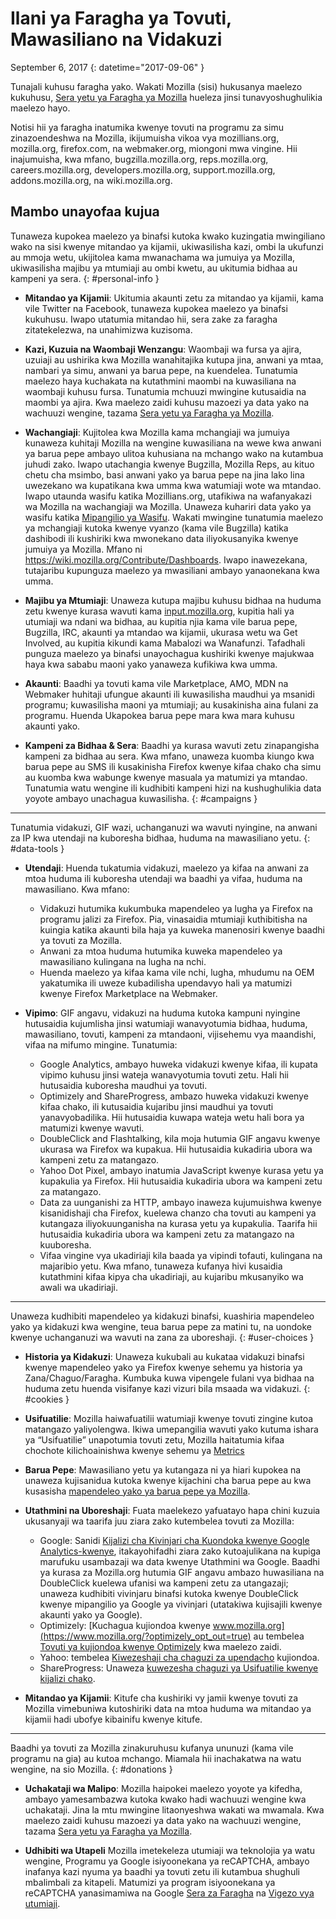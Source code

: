 # Ilani ya Faragha ya Tovuti, Mawasiliano na Vidakuzi

September 6, 2017
{: datetime="2017-09-06" }

Tunajali kuhusu faragha yako. Wakati Mozilla (sisi) hukusanya maelezo kukuhusu, [Sera yetu ya Faragha ya Mozilla](https://www.mozilla.org/privacy/) hueleza jinsi tunavyoshughulikia maelezo hayo.

Notisi hii ya faragha inatumika kwenye tovuti na programu za simu zinazoendeshwa na Mozilla, ikijumuisha vikoa vya mozillians.org, mozilla.org, firefox.com, na webmaker.org, miongoni mwa vingine. Hii inajumuisha, kwa mfano, bugzilla.mozilla.org, reps.mozilla.org, careers.mozilla.org, developers.mozilla.org, support.mozilla.org, addons.mozilla.org, na wiki.mozilla.org.

## Mambo unayofaa kujua

Tunaweza kupokea maelezo ya binafsi kutoka kwako kuzingatia mwingiliano wako na sisi kwenye mitandao ya kijamii, ukiwasilisha kazi, ombi la ukufunzi au mmoja wetu, ukijitolea kama mwanachama wa jumuiya ya Mozilla, ukiwasilisha majibu ya mtumiaji au ombi kwetu, au ukitumia bidhaa au kampeni ya sera. 
{: #personal-info }

* **Mitandao ya Kijamii**: Ukitumia akaunti zetu za mitandao ya kijamii, kama vile Twitter na Facebook, tunaweza kupokea maelezo ya binafsi kukuhusu. Iwapo utatumia mitandao hii, sera zake za faragha zitatekelezwa, na unahimizwa kuzisoma.

* **Kazi, Kuzuia na Waombaji Wenzangu**: Waombaji wa fursa ya ajira, uzuiaji au ushirika kwa Mozilla wanahitajika kutupa jina, anwani ya mtaa, nambari ya simu, anwani ya barua pepe, na kuendelea. Tunatumia maelezo haya kuchakata na kutathmini maombi na kuwasiliana na waombaji kuhusu fursa. Tunatumia mchuuzi mwingine kutusaidia na maombi ya ajira. Kwa maelezo zaidi kuhusu mazoezi ya data yako na wachuuzi wengine, tazama [Sera yetu ya Faragha ya Mozilla](https://www.mozilla.org/privacy/).

* **Wachangiaji**: Kujitolea kwa Mozilla kama mchangiaji wa jumuiya kunaweza kuhitaji Mozilla na wengine kuwasiliana na wewe kwa anwani ya barua pepe ambayo ulitoa kuhusiana na mchango wako na kutambua juhudi zako. Iwapo utachangia kwenye Bugzilla, Mozilla Reps, au kituo chetu cha msimbo, basi anwani yako ya barua pepe na jina lako lina uwezekano wa kupatikana kwa umma kwa watumiaji wote wa mtandao. Iwapo utaunda wasifu katika Mozillians.org, utafikiwa na wafanyakazi wa Mozilla na wachangiaji wa Mozilla. Unaweza kuhariri data yako ya wasifu katika [Mipangilio ya Wasifu](https://mozillians.org/user/edit). Wakati mwingine tunatumia maelezo ya mchangiaji kutoka kwenye vyanzo (kama vile Bugzilla) katika dashibodi ili kushiriki kwa mwonekano data iliyokusanyika kwenye jumuiya ya Mozilla. Mfano ni <https://wiki.mozilla.org/Contribute/Dashboards>. Iwapo inawezekana, tutajaribu kupunguza maelezo ya mwasiliani ambayo yanaonekana kwa umma.

* **Majibu ya Mtumiaji**:  Unaweza kutupa majibu kuhusu bidhaa na huduma zetu kwenye kurasa wavuti kama [input.mozilla.org](https://input.mozilla.org/), kupitia hali ya utumiaji wa ndani wa bidhaa, au kupitia njia kama vile barua pepe, Bugzilla, IRC, akaunti ya mtandao wa kijamii, ukurasa wetu wa Get Involved, au kupitia kikundi kama Mabalozi wa Wanafunzi. Tafadhali punguza maelezo ya binafsi unayochagua kushiriki kwenye majukwaa haya kwa sababu maoni yako yanaweza kufikiwa kwa umma.

* **Akaunti**: Baadhi ya tovuti kama vile Marketplace, AMO, MDN na Webmaker huhitaji ufungue akaunti ili kuwasilisha maudhui ya msanidi programu; kuwasilisha maoni ya mtumiaji; au kusakinisha aina fulani za programu.  Huenda Ukapokea barua pepe mara kwa mara kuhusu akaunti yako.

* **Kampeni za Bidhaa & Sera**: Baadhi ya kurasa wavuti zetu zinapangisha kampeni za bidhaa au sera. Kwa mfano, unaweza kuomba kiungo kwa barua pepe au SMS ili kusakinisha Firefox kwenye kifaa chako cha simu au kuomba kwa wabunge kwenye masuala ya matumizi ya mtandao. Tunatumia watu wengine ili kudhibiti kampeni hizi na kushughulikia data yoyote ambayo unachagua kuwasilisha. 
{: #campaigns }

---------------------------------------

Tunatumia vidakuzi, GIF wazi, uchanganuzi wa wavuti nyingine, na anwani za IP kwa utendaji na kuboresha bidhaa, huduma na mawasiliano yetu. 
{: #data-tools }

* **Utendaji**: Huenda tukatumia vidakuzi, maelezo ya kifaa na anwani za mtoa huduma ili kuboresha utendaji wa baadhi ya vifaa, huduma na mawasiliano. Kwa mfano:
    * Vidakuzi hutumika kukumbuka mapendeleo ya lugha ya Firefox na programu jalizi za Firefox. Pia, vinasaidia mtumiaji kuthibitisha na kuingia katika akaunti bila haja ya kuweka manenosiri kwenye baadhi ya tovuti za Mozilla.  
    * Anwani za mtoa huduma hutumika kuweka mapendeleo ya mawasiliano kulingana na lugha na nchi.  
    * Huenda maelezo ya kifaa kama vile nchi, lugha, mhudumu na OEM yakatumika ili uweze kubadilisha upendavyo hali ya matumizi kwenye Firefox Marketplace na Webmaker.

* **Vipimo**: GIF angavu, vidakuzi na huduma kutoka kampuni nyingine hutusaidia kujumlisha jinsi watumiaji wanavyotumia bidhaa, huduma, mawasiliano, tovuti, kampeni za mtandaoni, vijisehemu vya maandishi, vifaa na mifumo mingine. Tunatumia:
    * Google Analytics, ambayo huweka vidakuzi kwenye kifaa, ili kupata vipimo kuhusu jinsi wateja wanavyotumia tovuti zetu.      Hali hii hutusaidia kuboresha maudhui ya tovuti.  
    * Optimizely and ShareProgress, ambazo huweka vidakuzi kwenye kifaa chako, ili kutusaidia kujaribu jinsi maudhui ya tovuti yanavyobadilika.  Hii hutusaidia kuwapa wateja wetu hali bora ya matumizi kwenye wavuti.
    * DoubleClick and Flashtalking, kila moja hutumia GIF angavu kwenye ukurasa wa Firefox wa kupakua.  Hii hutusaidia kukadiria ubora wa kampeni zetu za matangazo.
    * Yahoo Dot Pixel, ambayo inatumia JavaScript kwenye kurasa yetu ya kupakulia ya Firefox. Hii hutusaidia kukadiria ubora wa kampeni zetu za matangazo.
    * Data za uunganishi za HTTP, ambayo inaweza kujumuishwa kwenye kisanidishaji cha Firefox, kuelewa chanzo cha tovuti au kampeni ya kutangaza iliyokuunganisha na kurasa yetu ya kupakulia. Taarifa hii hutusaidia kukadiria ubora wa kampeni zetu za matangazo na kuuboresha.
    * Vifaa vingine vya ukadiriaji kila baada ya vipindi tofauti, kulingana na majaribio yetu. Kwa mfano, tunaweza kufanya hivi kusaidia kutathmini kifaa kipya cha ukadiriaji, au kujaribu mkusanyiko wa awali wa ukadiriaji.

---------------------------------------

Unaweza kudhibiti mapendeleo ya kidakuzi binafsi, kuashiria mapendeleo yako ya kidakuzi kwa wengine, teua barua pepe za matini tu, na uondoke kwenye uchanganuzi wa wavuti na zana za uboreshaji. 
{: #user-choices }

* **Historia ya Kidakuzi**: Unaweza kukubali au kukataa vidakuzi binafsi kwenye mapendeleo yako ya Firefox kwenye sehemu ya historia ya Zana/Chaguo/Faragha. Kumbuka kuwa vipengele fulani vya bidhaa na huduma zetu huenda visifanye kazi vizuri bila msaada wa vidakuzi.
{: #cookies }

* **Usifuatilie**: Mozilla haiwafuatilii watumiaji kwenye tovuti zingine kutoa matangazo yaliyolengwa. Ikiwa umepangilia wavuti yako kutuma ishara ya “Usifuatilie” unapotumia tovuti zetu, Mozilla haitatumia kifaa chochote kilichoainishwa kwenye sehemu ya [Metrics](#data-tools)

* **Barua Pepe**: Mawasiliano yetu ya kutangaza ni ya hiari kupokea na unaweza kujisanidua kutoka kwenye kijachini cha barua pepe au kwa kusasisha [mapendeleo yako ya barua pepe ya Mozilla](https://www.mozilla.org/newsletter/recovery/).

* **Utathmini na Uboreshaji**: Fuata maelekezo yafuatayo hapa chini kuzuia ukusanyaji wa taarifa juu ziara zako kutembelea tovuti za Mozilla:
    * Google: Sanidi [Kijalizi cha Kivinjari cha Kuondoka kwenye Google Analytics-kwenye](https://tools.google.com/dlpage/gaoptout), itakayohifadhi ziara zako kutoajulikana na kupiga marufuku usambazaji wa data kwenye Utathmini wa Google. Baadhi ya kurasa za Mozilla.org hutumia GIF angavu ambazo huwasiliana na DoubleClick kuelewa ufanisi wa kampeni zetu za utangazaji; unaweza kudhibiti vivinjaru binafsi kutoka kwenye DoubleClick kwenye mipangilio ya Google ya vivinjari (utatakiwa kujisajili kwenye akaunti yako ya Google).
    *  Optimizely: [Kuchagua kujiondoa kwenye www.mozilla.org](https://www.mozilla.org/?optimizely_opt_out=true) au tembelea [Tovuti ya kujiondoa kwenye Optimizely](https://www.optimizely.com/opt_out) kwa maelezo zaidi.
    *  Yahoo: tembelea [Kiwezeshaji cha chaguzi za upendacho](https://aim.yahoo.com/aim/us/en/optout/) kujiondoa.
    *  ShareProgress: Unaweza [kuwezesha chaguzi ya Usifuatilie kwenye kijalizi chako](https://support.mozilla.org/kb/how-do-i-turn-do-not-track-feature).

* **Mitandao ya Kijamii**: Kitufe cha kushiriki vy jamii kwenye tovuti za Mozilla vimebuniwa kutoshiriki data na mtoa huduma wa mitandao ya kijamii hadi ubofye kibainifu kwenye kitufe.

---------------------------------------

Baadhi ya tovuti za Mozilla zinakuruhusu kufanya ununuzi (kama vile programu na gia) au kutoa mchango. Miamala hii inachakatwa na watu wengine, na sio Mozilla. 
{: #donations }

* **Uchakataji wa Malipo**:   Mozilla haipokei maelezo yoyote ya kifedha, ambayo yamesambazwa kutoka kwako hadi wachuuzi wengine kwa uchakataji. Jina la mtu mwingine litaonyeshwa wakati wa mwamala.  Kwa maelezo zaidi kuhusu mazoezi ya data yako na wachuuzi wengine, tazama [Sera yetu ya Faragha ya Mozilla](https://www.mozilla.org/privacy/).

* **Udhibiti wa Utapeli** Mozilla imetekeleza utumiaji wa teknolojia ya watu wengine, Programu ya Google isiyoonekana ya reCAPTCHA, ambayo inafanya kazi nyuma ya baadhi ya tovuti zetu ili kutambua shughuli mbalimbali za kitapeli. Matumizi ya program isiyoonekana ya reCAPTCHA yanasimamiwa na Google [Sera za Faragha](https://www.google.com/intl/en/policies/privacy/) na [Vigezo vya utumiaji](https://www.google.com/intl/en/policies/terms/).
